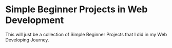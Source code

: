 # Simple Beginner Projects in Web Development
This will just be a collection of Simple Beginner Projects that I did in my Web Developing Journey.

